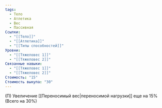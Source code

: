 ```yaml
---
tags:
  - Тело
  - Атлетика
  - Вес
  - Пассивная
Ссылки:
  - "[[Тело]]"
  - "[[Атлетика]]"
  - "[[Типы способностей]]"
Уровни:
  - "[[Тяжеловес 1]]"
  - "[[Тяжеловес 2]]"
Связанные навыки:
  - "[[Тяжеловес 1]]"
  - "[[Тяжеловес 2]]"
Стоимость: "15"
Стоимость выкупа: "30"
---
```

(П) Увеличение [[Переносимый вес|переносимой нагрузки]] еще на 15% (Всего на 30%)